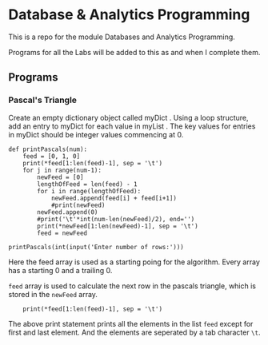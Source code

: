 # Database & Analytics Programming

This is a repo for the module Databases and Analytics Programming.


Programs for all the Labs will be added to this as and when I complete them.

## Programs


### Pascal's Triangle
Create an empty dictionary object called myDict . Using a loop structure, add an entry to myDict for each value in myList . The key values for entries in myDict should be integer values commencing at 0.


```
def printPascals(num):
    feed = [0, 1, 0]
    print(*feed[1:len(feed)-1], sep = '\t')
    for j in range(num-1):
        newFeed = [0]
        lengthOfFeed = len(feed) - 1
        for i in range(lengthOfFeed):
            newFeed.append(feed[i] + feed[i+1])
            #print(newFeed)
        newFeed.append(0)
        #print('\t'*int(num-len(newFeed)/2), end='')
        print(*newFeed[1:len(newFeed)-1], sep = '\t')
        feed = newFeed

printPascals(int(input('Enter number of rows:')))
```

Here the feed array is used as a starting poing for the algorithm.
Every array has a starting 0 and a trailing 0.

`feed` array is used to calculate the next row in the pascals triangle, which is stored in the `newFeed` array.

`    print(*feed[1:len(feed)-1], sep = '\t')`

The above print statement prints all the elements in the list `feed` except for first and last element. And the elements are seperated by a tab character `\t`.
